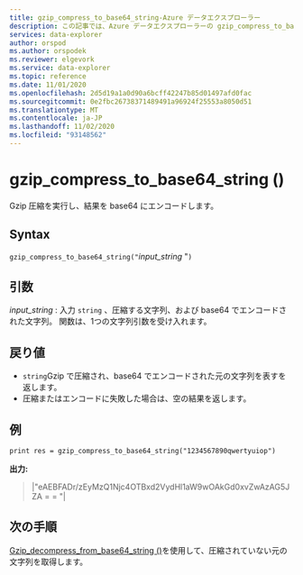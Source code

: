 ```yaml
---
title: gzip_compress_to_base64_string-Azure データエクスプローラー
description: この記事では、Azure データエクスプローラーの gzip_compress_to_base64_string () コマンドについて説明します。
services: data-explorer
author: orspod
ms.author: orspodek
ms.reviewer: elgevork
ms.service: data-explorer
ms.topic: reference
ms.date: 11/01/2020
ms.openlocfilehash: 2d5d19a1a0d90a6bcff42247b85d01497afd0fac
ms.sourcegitcommit: 0e2fbc26738371489491a96924f25553a8050d51
ms.translationtype: MT
ms.contentlocale: ja-JP
ms.lasthandoff: 11/02/2020
ms.locfileid: "93148562"
---
```

# <a name="gzip_compress_to_base64_string"></a>gzip_compress_to_base64_string ()

Gzip 圧縮を実行し、結果を base64 にエンコードします。


## <a name="syntax"></a>Syntax

`gzip_compress_to_base64_string("`*input_string* "`)`

## <a name="arguments"></a>引数

*input_string* : 入力 `string` 、圧縮する文字列、および base64 でエンコードされた文字列。 関数は、1つの文字列引数を受け入れます。

## <a name="returns"></a>戻り値

* `string`Gzip で圧縮され、base64 でエンコードされた元の文字列を表すを返します。 
* 圧縮またはエンコードに失敗した場合は、空の結果を返します。

## <a name="example"></a>例
```kusto
print res = gzip_compress_to_base64_string("1234567890qwertyuiop")
```

**出力:** 
> |"eAEBFADr/zEyMzQ1Njc4OTBxd2VydHl1aW9wOAkGd0xvZwAzAG5JZA = = "|

## <a name="next-steps"></a>次の手順

[Gzip_decompress_from_base64_string ()](gzip-base64-decompress.md)を使用して、圧縮されていない元の文字列を取得します。
